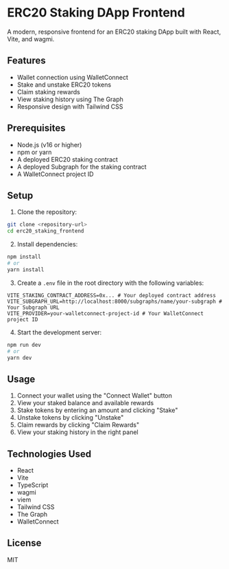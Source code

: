 # ERC20 Staking DApp Frontend

A modern, responsive frontend for an ERC20 staking DApp built with React, Vite, and wagmi.

## Features

- Wallet connection using WalletConnect
- Stake and unstake ERC20 tokens
- Claim staking rewards
- View staking history using The Graph
- Responsive design with Tailwind CSS

## Prerequisites

- Node.js (v16 or higher)
- npm or yarn
- A deployed ERC20 staking contract
- A deployed Subgraph for the staking contract
- A WalletConnect project ID

## Setup

1. Clone the repository:
```bash
git clone <repository-url>
cd erc20_staking_frontend
```

2. Install dependencies:
```bash
npm install
# or
yarn install
```

3. Create a `.env` file in the root directory with the following variables:
```env
VITE_STAKING_CONTRACT_ADDRESS=0x... # Your deployed contract address
VITE_SUBGRAPH_URL=http://localhost:8000/subgraphs/name/your-subgraph # Your Subgraph URL
VITE_PROVIDER=your-walletconnect-project-id # Your WalletConnect project ID
```

4. Start the development server:
```bash
npm run dev
# or
yarn dev
```

## Usage

1. Connect your wallet using the "Connect Wallet" button
2. View your staked balance and available rewards
3. Stake tokens by entering an amount and clicking "Stake"
4. Unstake tokens by clicking "Unstake"
5. Claim rewards by clicking "Claim Rewards"
6. View your staking history in the right panel

## Technologies Used

- React
- Vite
- TypeScript
- wagmi
- viem
- Tailwind CSS
- The Graph
- WalletConnect

## License

MIT
